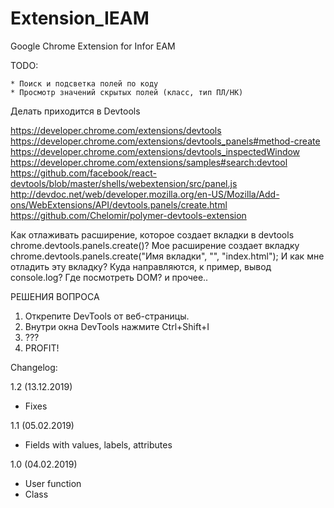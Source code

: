 # Extension_IEAM
Google Chrome Extension for Infor EAM

TODO:

	* Поиск и подсветка полей по коду
	* Просмотр значений скрытых полей (класс, тип ПЛ/НК)

Делать приходится в Devtools

https://developer.chrome.com/extensions/devtools
https://developer.chrome.com/extensions/devtools_panels#method-create
https://developer.chrome.com/extensions/devtools_inspectedWindow
https://developer.chrome.com/extensions/samples#search:devtool
https://github.com/facebook/react-devtools/blob/master/shells/webextension/src/panel.js
http://devdoc.net/web/developer.mozilla.org/en-US/Mozilla/Add-ons/WebExtensions/API/devtools.panels/create.html
https://github.com/Chelomir/polymer-devtools-extension


Как отлаживать расширение, которое создает вкладки в devtools chrome.devtools.panels.create()?
Мое расширение создает вкладку 
chrome.devtools.panels.create("Имя вкладки", "", "index.html");
И как мне отладить эту вкладку? Куда направляются, к пример, вывод console.log? Где посмотреть DOM? и прочее..

РЕШЕНИЯ ВОПРОСА
1. Открепите DevTools от веб-страницы.
2. Внутри окна DevTools нажмите Ctrl+Shift+I 
3. ???
4. PROFIT!

Changelog:

1.2 (13.12.2019)
* Fixes

1.1 (05.02.2019)
+ Fields with values, labels, attributes

1.0 (04.02.2019)
+ User function
+ Class